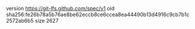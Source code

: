 version https://git-lfs.github.com/spec/v1
oid sha256:fe26b78a5b76ae8be62eccb8ce6ccea8ea44490b13d4916c9cb7b1c2572ab6b5
size 2627
